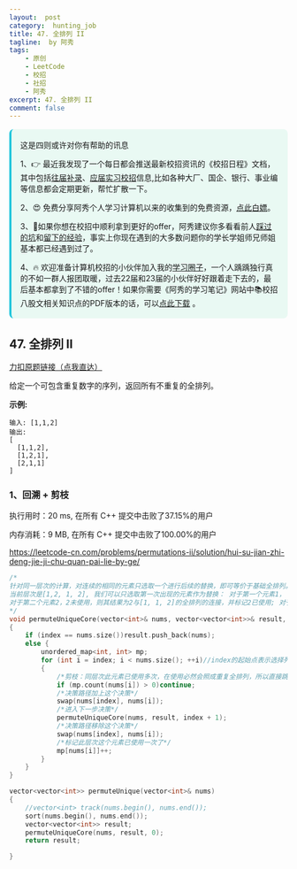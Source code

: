 ```yaml
---
layout:  post
category:  hunting_job
title: 47. 全排列 II
tagline:  by 阿秀
tags:
    - 原创
    - LeetCode
    - 校招
    - 社招
    - 阿秀
excerpt: 47. 全排列 II
comment: false
---
```






<div style="border-color: #24C6DC;
            background-color: #e9f9f3;         
            margin: 1rem 0;
        padding: .25rem 1rem;
        border-left-width: .3rem;
        border-left-style: solid;
        border-radius: .5rem;
        color: inherit;">
  <p>这是四则或许对你有帮助的讯息</p>
  <p>1、👉 最近我发现了一个每日都会推送最新校招资讯的《校招日程》文档，其中包括<a style="text-decoration: underline" href="https://flowus.cn/share/ee50d5eb-3cd5-4f74-880e-95b215dd4ff2" target="_blank">往届补录</a>、<a href="https://flowus.cn/share/5f327c98-1e31-46c8-b86b-5ac6105e021f" target="_blank">应届实习校招</a>信息,比如各种大厂、国企、银行、事业编等信息都会定期更新，帮忙扩散一下。</p>  
  <p>2、😍
    免费分享阿秀个人学习计算机以来的收集到的免费资源，<a style="text-decoration: underline" href="/notes/07-resources/01-free/01-introduce.html" target="_blank">点此白嫖</a>。
  </p>
  <p>3、🚀如果你想在校招中顺利拿到更好的offer，阿秀建议你多看看前人<a style="text-decoration: underline" href="https://www.yuque.com/tuobaaxiu/httmmc/npg1k81zeq4wfpyz" target="_blank">踩过的坑</a>和<a style="text-decoration: underline"  target="_blank" href="https://www.yuque.com/tuobaaxiu/httmmc/gge9ppd0mbu2d3dp">留下的经验</a>，事实上你现在遇到的大多数问题你的学长学姐师兄师姐基本都已经遇到过了。
  </p>
  <p>4、🔥 欢迎准备计算机校招的小伙伴加入我的<a  style="text-decoration: underline" href="https://www.yuque.com/tuobaaxiu/httmmc/xg0otqvc17wfx4u9" target="_blank">学习圈子</a>，一个人踽踽独行真的不如一群人报团取暖，过去22届和23届的小伙伴好好跟着走下去的，最后基本都拿到了不错的offer！如果你需要《阿秀的学习笔记》网站中📚︎校招八股文相关知识点的PDF版本的话，可以<a style="text-decoration: underline" href="/notes/08-other/02-question.html#_5、如何下载阿秀的学习笔记内容pdf版本" target="_blank">点此下载</a> 。</p>   </div>






## 47. 全排列 II

[力扣原题链接（点我直达）](https://leetcode-cn.com/problems/permutations-ii/)

给定一个可包含重复数字的序列，返回所有不重复的全排列。

**示例:**

```
输入: [1,1,2]
输出:
[
  [1,1,2],
  [1,2,1],
  [2,1,1]
]
```

### 1、回溯 + 剪枝

执行用时：20 ms, 在所有 C++ 提交中击败了37.15%的用户

内存消耗：9 MB, 在所有 C++ 提交中击败了100.00%的用户

https://leetcode-cn.com/problems/permutations-ii/solution/hui-su-jian-zhi-deng-jie-ji-chu-quan-pai-lie-by-ge/

~~~cpp
/*
针对同一层次的计算，对连续的相同的元素只选取一个进行后续的替换，即可等价于基础全排列。例如，
当前层次是[1,2, 1, 2], 我们可以只选取第一次出现的元素作为替换： 对于第一个元素1， 第一次出现，则其结果为1与[2, 1, 2]的所有全排列的连接，标记1已使用；
对于第二个元素2，2未使用，则其结果为2与[1, 1, 2]的全排列的连接，并标记2已使用; 对于第3个元素1，其已使用，跳过；对于最后一个元素2，由于2已使用，跳过。
*/
void permuteUniqueCore(vector<int>& nums, vector<vector<int>>& result, int index)
{
	if (index == nums.size())result.push_back(nums);
	else {
		unordered_map<int, int> mp;
		for (int i = index; i < nums.size(); ++i)//index的起始点表示选择列表的范围
		{
			/*剪枝：同层次此元素已使用多次，在使用必然会照成重复全排列，所以直接跳过*/
			if (mp.count(nums[i]) > 0)continue;
			/*决策路径加上这个决策*/
			swap(nums[index], nums[i]);
			/*进入下一步决策*/
			permuteUniqueCore(nums, result, index + 1);
			/*决策路径移除这个决策*/
			swap(nums[index], nums[i]);
			/*标记此层次这个元素已使用一次了*/
			mp[nums[i]]++;
		}
	}
}

vector<vector<int>> permuteUnique(vector<int>& nums)
{
	//vector<int> track(nums.begin(), nums.end());
	sort(nums.begin(), nums.end());
	vector<vector<int>> result;
	permuteUniqueCore(nums, result, 0);
	return result;

}
~~~



